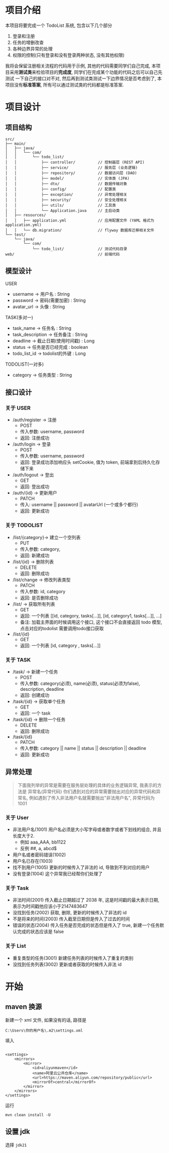 # 项目介绍

本项目将要完成一个 TodoList 系统, 包含以下几个部分

1. 登录和注册
2. 任务的增删改查
3. 各种边界异常的处理
4. 权限的控制(只有登录和没有登录两种状态, 没有其他权限)

我将会保留注册相关流程的代码用于示例, 其他的代码需要同学们自己完成,
本项目采用**测试类**来检验项目的**完成度**, 同学们在完成某个功能的代码之后可以自己先测试
一下自己的接口对不对, 然后再到测试类测试一下边界情况是否考虑到了, 本项目没有**标准答案**,
所有可以通过测试类的代码都是标准答案.

# 项目设计

## 项目结构

```
src/
├── main/
│   ├── java/
│   │   └── com/
│   │       └── todo_list/
│   │           ├── controller/          // 控制器层 (REST API)
│   │           ├── service/             // 服务层 (业务逻辑)
│   │           ├── repository/          // 数据访问层 (DAO)
│   │           ├── model/               // 实体类 (JPA)
│   │           ├── dto/                 // 数据传输对象
│   │           ├── config/              // 配置类
│   │           ├── exception/           // 异常处理相关
│   │           ├── security/            // 安全处理相关
│   │           ├── utils/               // 工具类
│   │           └── Application.java     // 主启动类
│   ├── resources/
│   │   ├── application.yml              // 应用配置文件 (YAML 格式为 application.yml)
│   │   └── db.migration/                // flyway 数据库迁移相关文件
└── test/
    └── java/
        └── com/
            └── todo_list/               // 测试代码目录
web/                                     // 前端代码
```

## 模型设计

USER

- username -> 用户名 : String
- password -> 密码(需要加密) : String
- avatar_url -> 头像 : String

TASK(多对一)

- task_name -> 任务名 : String
- task_description -> 任务备注 : String
- deadline -> 截止日期(使用时间戳) : Long
- status -> 任务是否已经完成 : boolean
- todo_list_id -> todolist的外键 : Long

TODOLIST(一对多)

- category -> 任务类型 : String

## 接口设计

### 关于 USER

- /auth/register -> 注册
    - POST
    - 传入参数: username, password
    - 返回: 注册成功
- /auth/login -> 登录
    - POST
    - 传入参数: username, password
    - 返回: 登录成功添加响应头 setCookie, 值为 token, 前端拿到后持久化存储下来
- /auth/logout -> 登出
    - GET
    - 返回: 登出成功
- /auth/{id} -> 更新用户
    - PATCH
    - 传入: username || password || avatarUrl (一个或多个都行)
    - 返回: 更新成功

### 关于 TODOLIST

- /list/{category}-> 建立一个空列表
    - PUT
    - 传入参数: category,
    - 返回: 新建成功
- /list/{id} -> 删除列表
    - DELETE
    - 返回: 删除成功
- /list/change -> 修改列表类型
    - PATCH
    - 传入参数: id, category
    - 返回: 是否删除成功
- /list/ -> 获取所有列表
    - GET
    - 返回: 一个列表 [[id, category, tasks[...]], [id, category1, tasks[...]], ...]
    - 备注: 加载主界面的时候调用这个接口, 这个接口不会直接返回 todo 模型, 点击对应的todolist 需要调用todo接口获取
- /list/{id}
    - GET
    - 返回: 一个列表 [id, category , tasks[...]]

### 关于 TASK

- /task/ -> 新建一个任务
    - POST
    - 传入参数: category(必须), name(必须), status(必须为false), description, deadline
    - 返回: 创建成功
- /task/{id} -> 获取单个任务
    - GET
    - 返回: 一个 task
- /task/{id} -> 删除一个任务
    - DELETE
    - 返回: 删除成功
- /task/{id}
    - PATCH
    - 传入参数: category || name || status || description || deadline
    - 返回: 更新成功

## 异常处理

> 下面我列举的异常是需要在服务层处理的具体的业务逻辑异常, 我表示的方法是 异常名(异常代码)
> 你们遇到对应的异常需要抛出对应的异常代码和异常名, 例如遇到了传入非法用户名就需要抛出"非法用户名", 异常代码为 1001

### 关于 User

- 非法用户名(1001) 用户名必须是大小写字母或者数字或者下划线的组合, 并且长度大于2.
    - 例如 aaa_AAA, bb1122
    - 反例 ##, a, abcd$
- 用户名或者密码错误(1002)
- 用户名已存在(1003)
- 找不到用户(1005) 更新的时候传入了非法的 id, 导致到不到对应的用户
- 没有登录(1004) 这个异常我已经帮你们处理了

### 关于 Task

- 非法时间(2001) 传入截止日期超过了 2038 年, 这是时间戳的最大表示日期, 表示为时间戳他应该小于2147483647
- 没找到任务(2002) 获取, 删除, 更新的时候传入了非法的 id
- 不是将来的时间(2003) 传入截至日期但是传入了过去的时间
- 错误的状态(2004) 传入任务是否完成的状态但是传入了 true, 新建一个任务默认完成的状态应该是 false

### 关于 List

- 重复类型的任务(3001) 新建任务列表的时候传入了重复的类别
- 没找到任务列表(3002) 更新或者获取的时候传入非法 id

# 开始

## maven 换源

新建一个 xml 文件, 如果没有的话, 路径是

```angular2html
C:\Users\你的用户名\.m2\settings.xml
```

填入

```angular2html

<settings>
    <mirrors>
        <mirror>
            <id>aliyunmaven</id>
            <name>阿里云公共仓库</name>
            <url>https://maven.aliyun.com/repository/public</url>
            <mirrorOf>central</mirrorOf>
        </mirror>
    </mirrors>
</settings>
```

运行

```angular2html
mvn clean install -U
```

## 设置 jdk

选择 `jdk21`


